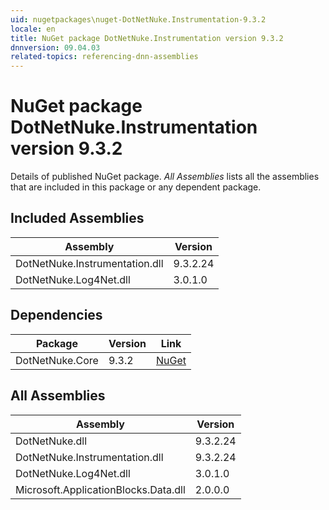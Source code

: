 ```yaml
---
uid: nugetpackages\nuget-DotNetNuke.Instrumentation-9.3.2
locale: en
title: NuGet package DotNetNuke.Instrumentation version 9.3.2
dnnversion: 09.04.03
related-topics: referencing-dnn-assemblies
---
```


# NuGet package DotNetNuke.Instrumentation version 9.3.2
Details of published NuGet package.
*All Assemblies* lists all the assemblies that are included in this package or any dependent package.

## Included Assemblies

|Assembly|Version|
|---|---|
|DotNetNuke.Instrumentation.dll|9.3.2.24|
|DotNetNuke.Log4Net.dll|3.0.1.0|

## Dependencies

|Package|Version|Link|
|---|---|---|
|DotNetNuke.Core|9.3.2|[NuGet](https://www.nuget.org/packages/DotNetNuke.Core/9.3.2)|

## All Assemblies

|Assembly|Version|
|---|---|
|DotNetNuke.dll|9.3.2.24|
|DotNetNuke.Instrumentation.dll|9.3.2.24|
|DotNetNuke.Log4Net.dll|3.0.1.0|
|Microsoft.ApplicationBlocks.Data.dll|2.0.0.0|

